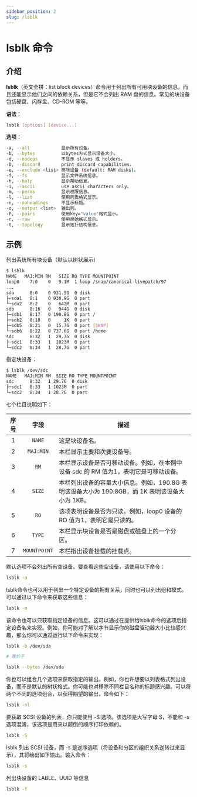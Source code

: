 ```yaml
---
sidebar_position: 2
slug: /lsblk
---
```


# lsblk 命令



## 介绍

**lsblk**（英文全拼：list block devices）命令用于列出所有可用块设备的信息，而且还能显示他们之间的依赖关系，但是它不会列出 RAM 盘的信息。常见的块设备包括硬盘、闪存盘、CD-ROM 等等。

**语法**：

```bash
lsblk [options] [device...]
```

**选项**：

```bash
-a, --all            显示所有设备。
-b, --bytes          以bytes方式显示设备大小。
-d, --nodeps         不显示 slaves 或 holders。
-D, --discard        print discard capabilities。
-e, --exclude <list> 排除设备 (default: RAM disks)。
-f, --fs             显示文件系统信息。
-h, --help           显示帮助信息。
-i, --ascii          use ascii characters only。
-m, --perms          显示权限信息。
-l, --list           使用列表格式显示。
-n, --noheadings     不显示标题。
-o, --output <list>  输出列。
-P, --pairs          使用key="value"格式显示。
-r, --raw            使用原始格式显示。
-t, --topology       显示拓扑结构信息。
```



## 示例

列出系统所有块设备（默认以树状展示）

```bash
$ lsblk
NAME   MAJ:MIN RM   SIZE RO TYPE MOUNTPOINT
loop0    7:0    0   9.1M  1 loop /snap/canonical-livepatch/97
...
sda      8:0    0 931.5G  0 disk
├─sda1   8:1    0 930.9G  0 part
└─sda2   8:2    0   642M  0 part
sdb      8:16   0   944G  0 disk
├─sdb1   8:17   0 190.8G  0 part /
├─sdb2   8:18   0     1K  0 part
├─sdb5   8:21   0  15.7G  0 part [SWAP]
└─sdb6   8:22   0 737.6G  0 part /home
sdc      8:32   1  29.7G  0 disk
├─sdc1   8:33   1  1023M  0 part
└─sdc2   8:34   1  28.7G  0 part
```

指定块设备：

```bash
$ lsblk /dev/sdc
NAME   MAJ:MIN RM  SIZE RO TYPE MOUNTPOINT
sdc      8:32   1 29.7G  0 disk
├─sdc1   8:33   1 1023M  0 part
└─sdc2   8:34   1 28.7G  0 part
```

七个栏目说明如下：

| 序号 |     字段     | 描述                                                         |
| :--: | :----------: | ------------------------------------------------------------ |
|  1   |    `NAME`    | 这是块设备名。                                               |
|  2   |  `MAJ:MIN`   | 本栏显示主要和次要设备号。                                   |
|  3   |     `RM`     | 本栏显示设备是否可移动设备。例如，在本例中设备 sdc 的 RM 值为1，表明它是可移动设备。 |
|  4   |    `SIZE`    | 本栏列出设备的容量大小信息。例如，190.8G 表明该设备大小为 190.8GB，而 1K 表明该设备大小为 1KB。 |
|  5   |     `RO`     | 该项表明设备是否为只读。例如，loop0 设备的 RO 值为1，表明它是只读的。 |
|  6   |    `TYPE`    | 本栏显示块设备是否是磁盘或磁盘上的一个分区。                 |
|  7   | `MOUNTPOINT` | 本栏指出设备挂载的挂载点。                                   |

默认选项不会列出所有空设备。要查看这些空设备，请使用以下命令：

```bash
lsblk -a
```

lsblk命令也可以用于列出一个特定设备的拥有关系，同时也可以列出组和模式。可以通过以下命令来获取这些信息：

```bash
lsblk -m
```

该命令也可以只获取指定设备的信息。这可以通过在提供给lsblk命令的选项后指定设备名来实现。例如，你可能对了解以字节显示你的磁盘驱动器大小比较感兴趣，那么你可以通过运行以下命令来实现：

```bash
lsblk -b /dev/sda

# 等价于

lsblk --bytes /dev/sda
```

你也可以组合几个选项来获取指定的输出。例如，你也许想要以列表格式列出设备，而不是默认的树状格式。你可能也对移除不同栏目名称的标题感兴趣。可以将两个不同的选项组合，以获得期望的输出，命令如下：

```bash
lsblk -nl
```

要获取 SCSI 设备的列表，你只能使用 -S 选项。该选项是大写字母 S，不能和 -s 选项混淆，该选项是用来以颠倒的顺序打印依赖的。

```bash
lsblk -S
```

lsblk 列出 SCSI 设备，而 -s 是逆序选项（将设备和分区的组织关系逆转过来显示），其将给出如下输出。输入命令：

```bash
lsblk -s
```

列出块设备的 LABLE、UUID 等信息

```bash
lsblk -f
```

